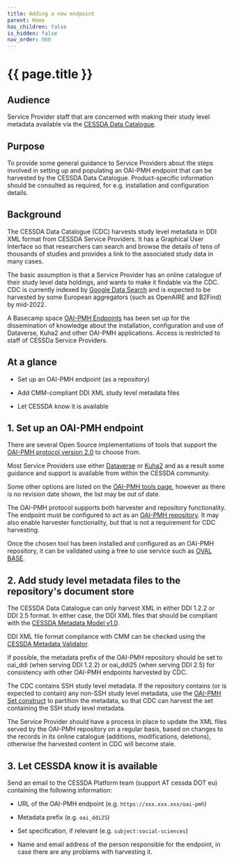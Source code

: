 ```yaml
---
title: Adding a new endpoint
parent: Home
has_children: false
is_hidden: false
nav_order: 060
---
```


# {{ page.title }}

## Audience

Service Provider staff that are concerned with making their study level metadata available via the
[CESSDA Data Catalogue](https://datacatalogue.cessda.eu).

## Purpose

To provide some general guidance to Service Providers about the steps involved in setting up
and populating an OAI-PMH endpoint that can be harvested by the CESSDA Data Catalogue.
Product-specific information should be consulted as required, for e.g. installation and configuration details.

## Background

The CESSDA Data Catalogue (CDC) harvests study level metadata in DDI XML format from CESSDA Service Providers.
It has a Graphical User Interface so that researchers can search and browse
the details of tens of thousands of studies and provides a link to the associated study data in many cases.

The basic assumption is that a Service Provider has an online catalogue of their study level data holdings,
and wants to make it findable via the CDC.
CDC is currently indexed by [Google Data Search](https://datasetsearch.research.google.com)
and is expected to be harvested by some European aggregators (such as OpenAIRE and B2Find) by mid-2022.

A Basecamp space [OAI-PMH Endpoints](https://3.basecamp.com/3584575/projects/20060866) has been set up
for the  dissemination of knowledge about the installation, configuration and use of Dataverse,
Kuha2 and other OAI-PMH applications. Access is restricted to staff of CESSDa Service Providers.

## At a glance

* Set up an OAI-PMH endpoint (as a repository)

* Add CMM-compliant DDI XML study level metadata files

* Let CESSDA know it is available

## 1. Set up an OAI-PMH endpoint

There are several Open Source implementations of tools that support the
[OAI-PMH protocol version 2.0](http://www.openarchives.org/OAI/openarchivesprotocol.html) to choose from.

Most Service Providers use either [Dataverse](https://github.com/IQSS/dataverse/releases)
or [Kuha2](https://kuha2.readthedocs.io/en/latest/)
and as a result some guidance and support is available from within the CESSDA community.

Some other options are listed on the [OAI-PMH tools page](https://www.openarchives.org/pmh/tools/),
however as there is no revision date shown, the list may be out of date.

The OAI-PMH protocol supports both harvester and repository functionality.
The endpoint must be configured to act as an
[OAI-PMH repository](http://www.openarchives.org/OAI/2.0/guidelines-repository.htm).
It may also enable harvester functionality, but that is not a requirement for CDC harvesting.

Once the chosen tool has been installed and configured as an OAI-PMH repository,
it can be validated using a free to use service such as [OVAL BASE](http://oval.base-search.net).

## 2. Add study level metadata files to the repository's document store

The CESSDA Data Catalogue can only harvest XML in either DDI 1.2.2 or DDI 2.5 format.
In either case, the DDI XML files that should be compliant with the
[CESSDA Metadata Model v1.0](https://zenodo.org/record/3543756).

DDI XML file format compliance with CMM can be checked using the [CESSDA Metadata Validator](https://cmv.cessda.eu).

If possible, the metadata prefix of the OAI-PMH repository should be set to oai_ddi (when serving DDI 1.2.2)
or oai_ddi25 (when serving DDI 2.5) for consistency with other OAI-PMH endpoints harvested by CDC.

The CDC contains SSH study level metadata.
If the repository contains (or is expected to contain) any non-SSH study level metadata,
use the [OAI-PMH Set construct](http://www.openarchives.org/OAI/openarchivesprotocol.html#Set)
to partition the metadata, so that CDC can harvest the set containing the SSH study level metadata.

The Service Provider should have a process in place to update the XML files served by the
OAI-PMH repository on a regular basis, based on changes to the records in its online catalogue
(additions, modifications, deletions), otherwise the harvested content in CDC will become stale.

## 3. Let CESSDA know it is available

Send an email to the CESSDA Platform team (support AT cessda DOT eu) containing the following information:

* URL of the OAI-PMH endpoint (e.g. `https://xxx.xxx.xxx/oai-pmh`)

* Metadata prefix (e.g. `oai_ddi25`)

* Set specification, if relevant (e.g. `subject:social-sciences`)

* Name and email address of the person responsible for the endpoint,
    in case there are any problems with harvesting it.

